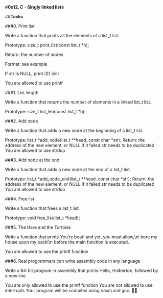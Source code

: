 #**0x12. C - Singly linked lists**




##**Tasks**




###0. Print list



Write a function that prints all the elements of a list_t list.



Prototype: size_t print_list(const list_t *h);




Return: the number of nodes



Format: see example



If str is NULL, print [0] (nil)



You are allowed to use printf






###1. List length





Write a function that returns the number of elements in a linked list_t list.




Prototype: size_t list_len(const list_t *h);





###2. Add node


Write a function that adds a new node at the beginning of a list_t list.

Prototype: list_t *add_node(list_t **head, const char *str);
Return: the address of the new element, or NULL if it failed
str needs to be duplicated
You are allowed to use strdup


###3. Add node at the end


Write a function that adds a new node at the end of a list_t list.

Prototype: list_t *add_node_end(list_t **head, const char *str);
Return: the address of the new element, or NULL if it failed
str needs to be duplicated
You are allowed to use strdup



###4. Free list


Write a function that frees a list_t list.

Prototype: void free_list(list_t *head);




###5. The Hare and the Tortoise

Write a function that prints You're beat! and yet, you must allow,\nI bore my house upon my back!\n before the main function is executed.

You are allowed to use the printf function



###6. Real programmers can write assembly code in any language


Write a 64-bit program in assembly that prints Hello, Holberton, followed by a new line.

You are only allowed to use the printf function
You are not allowed to use interrupts
Your program will be compiled using nasm and gcc:
:face_exhaling:




